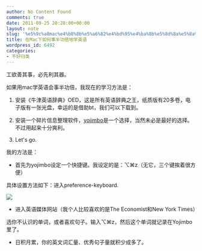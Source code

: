 ```yaml
---
author: No Content Found
comments: true
date: 2011-09-25 20:28:00+00:00
layout: note
slug: '%e5%9c%a8mac%e4%b8%8b%e5%a6%82%e4%bd%95%e4%ba%8b%e5%8d%8a%e5%8a%9f%e5%80%8d%e5%9c%b0%e5%ad%a6%e8%8b%b1%e8%af%ad'
title: 在Mac下如何事半功倍地学英语
wordpress_id: 6492
categories:
- 不好归类
---
```


工欲善其事，必先利其器。





如果用mac学英语会事半功倍，我现在的学习方法是：





  1. 安装《牛津英语辞典》OED，这是所有英语辞典之王，纸质版有20多卷，电子版有一张光盘，幸运的是借助bt，我们可以下载到。



  2. 安装一个碎片信息整理软件，[yojimbo](http://www.barebones.com/products/yojimbo/)是一个选择，当然未必是最好的选择。不过用起来十分爽利。



  3. Let's go.




我的方法是：





  * 首先为yojimbo设定一个快捷键。我设定的是：⌥⌘z（无它，三个键挨着很方便）



具体设置方法如下：进入preference-keyboard.





![](http://media.tumblr.com/tumblr_ls3hwgZB7N1qz6vj8.png)





  * 进入英语媒体网站（我个人比较喜欢的是The Economist和New York Times）



选你不认识的单词，或者喜欢句子。输入⌥⌘z，然后这个单词就记录在Yojimbo里了。





  * 日积月累，你的英文词汇量、优秀句子量就积少成多了。


